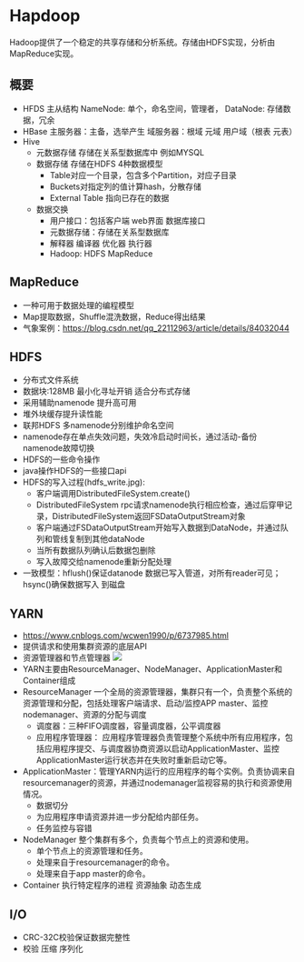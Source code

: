 # Hapdoop 
Hadoop提供了一个稳定的共享存储和分析系统。存储由HDFS实现，分析由MapReduce实现。
## 概要
* HFDS 
主从结构 
  NameNode: 单个，命名空间，管理者，
  DataNode: 存储数据，冗余
* HBase
主服务器：主备，选举产生
域服务器：根域 元域 用户域（根表 元表）
* Hive
    * 元数据存储 存储在关系型数据库中 例如MYSQL
    * 数据存储 存储在HDFS 4种数据模型
        * Table对应一个目录，包含多个Partition，对应子目录
        * Buckets对指定列的值计算hash，分散存储
        * External Table 指向已存在的数据
    * 数据交换
        * 用户接口：包括客户端 web界面 数据库接口
        * 元数据存储：存储在关系型数据库
        * 解释器 编译器 优化器 执行器
        * Hadoop: HDFS MapReduce
## MapReduce
* 一种可用于数据处理的编程模型
* Map提取数据，Shuffle混洗数据，Reduce得出结果
* 气象案例：https://blog.csdn.net/qq_22112963/article/details/84032044

## HDFS
* 分布式文件系统
* 数据块:128MB 最小化寻址开销 适合分布式存储
* 采用辅助namenode 提升高可用
* 堆外块缓存提升读性能
* 联邦HDFS 多namenode分别维护命名空间
* namenode存在单点失效问题，失效冷启动时间长，通过活动-备份namenode故障切换
* HDFS的一些命令操作
* java操作HDFS的一些接口api 
* HDFS的写入过程(hdfs_write.jpg):
    * 客户端调用DistributedFileSystem.create()
    * DistributedFileSystem rpc请求namenode执行相应检查，通过后穿甲记录，DistributedFileSystem返回FSDataOutputStream对象
    * 客户端通过FSDataOutputStream开始写入数据到DataNode，并通过队列和管线复制到其他dataNode
    * 当所有数据队列确认后数据包删除
    * 写入故障交给namenode重新分配处理
* 一致模型：hflush()保证datanode 数据已写入管道，对所有reader可见；hsync()确保数据写入
   到磁盘

## YARN
* https://www.cnblogs.com/wcwen1990/p/6737985.html
* 提供请求和使用集群资源的底层API
* 资源管理器和节点管理器
![](http://images2015.cnblogs.com/blog/669905/201704/669905-20170420115226665-1020933684.png)
* YARN主要由ResourceManager、NodeManager、ApplicationMaster和Container组成
* ResourceManager 一个全局的资源管理器，集群只有一个，负责整个系统的资源管理和分配，包括处理客户端请求、启动/监控APP master、监控nodemanager、资源的分配与调度
    * 调度器：三种FIFO调度器，容量调度器，公平调度器
    * 应用程序管理器： 应用程序管理器负责管理整个系统中所有应用程序，包括应用程序提交、与调度器协商资源以启动ApplicationMaster、监控ApplicationMaster运行状态并在失败时重新启动它等。
* ApplicationMaster：管理YARN内运行的应用程序的每个实例。负责协调来自resourcemanager的资源，并通过nodemanager监视容易的执行和资源使用情况。
    * 数据切分
    * 为应用程序申请资源并进一步分配给内部任务。
    * 任务监控与容错
* NodeManager 整个集群有多个，负责每个节点上的资源和使用。
    * 单个节点上的资源管理和任务。
    * 处理来自于resourcemanager的命令。
    * 处理来自于app master的命令。
* Container 执行特定程序的进程 资源抽象 动态生成

## I/O
* CRC-32C校验保证数据完整性
* 校验 压缩 序列化  
